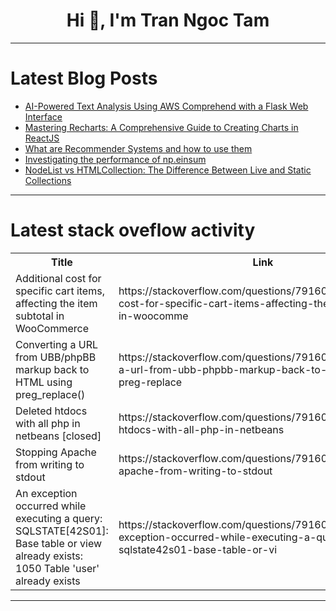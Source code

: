<h1 align="center">Hi 👋, I'm Tran Ngoc Tam</h1>

---

# Latest Blog Posts 
<!-- BLOG-POST-LIST:START -->
- [AI-Powered Text Analysis Using AWS Comprehend with a Flask Web Interface](https://dev.to/zahraajawad/ai-powered-text-analysis-using-aws-comprehend-with-a-flask-web-interface-51el)
- [Mastering Recharts: A Comprehensive Guide to Creating Charts in ReactJS](https://dev.to/tahrim_bilal/mastering-recharts-a-comprehensive-guide-to-creating-charts-in-reactjs-671)
- [What are Recommender Systems and how to use them](https://dev.to/alexia_cismaru_f49ed201c2/what-are-recommender-systems-and-how-to-use-them-16n5)
- [Investigating the performance of np.einsum](https://dev.to/kylepena/investigating-the-performance-of-npeinsum-22ho)
- [NodeList vs HTMLCollection: The Difference Between Live and Static Collections](https://dev.to/sonaykara/nodelist-vs-htmlcollection-the-difference-between-live-and-static-collections-27on)
<!-- BLOG-POST-LIST:END -->

---

# Latest stack oveflow activity
<table>
  <tr><th>Title</th><th>Link</th></tr>
  <!-- STACKOVERFLOW:START --><tr><td>Additional cost for specific cart items, affecting the item subtotal in WooCommerce</td><td>https://stackoverflow.com/questions/79160470/additional-cost-for-specific-cart-items-affecting-the-item-subtotal-in-woocomme</td></tr><tr><td>Converting a URL from UBB/phpBB markup back to HTML using preg_replace&lpar;&rpar;</td><td>https://stackoverflow.com/questions/79160321/converting-a-url-from-ubb-phpbb-markup-back-to-html-using-preg-replace</td></tr><tr><td>Deleted htdocs with all php in netbeans [closed]</td><td>https://stackoverflow.com/questions/79160301/deleted-htdocs-with-all-php-in-netbeans</td></tr><tr><td>Stopping Apache from writing to stdout</td><td>https://stackoverflow.com/questions/79160247/stopping-apache-from-writing-to-stdout</td></tr><tr><td>An exception occurred while executing a query: SQLSTATE[42S01]: Base table or view already exists: 1050 Table &#39;user&#39; already exists</td><td>https://stackoverflow.com/questions/79160202/an-exception-occurred-while-executing-a-query-sqlstate42s01-base-table-or-vi</td></tr><!-- STACKOVERFLOW:END -->
</table>

---


